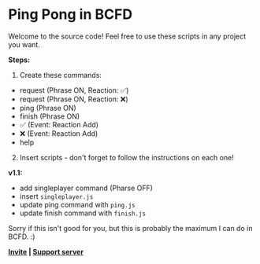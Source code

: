 # Ping Pong in BCFD
Welcome to the source code! Feel free to use these scripts in any project you want.

__Steps:__
1. Create these commands:
- request (Phrase ON, Reaction: ✅)
- request (Phrase ON, Reaction: ❌)
- ping (Phrase ON)
- finish (Phrase ON)
- ✅ (Event: Reaction Add)
- ❌ (Event: Reaction Add)
- help

2. Insert scripts - don't forget to follow the instructions on each one!

__v1.1:__
- add singleplayer command (Pharse OFF)
- insert `singleplayer.js`
- update ping command with `ping.js`
- update finish command with `finish.js`

Sorry if this isn't good for you, but this is probably the maximum I can do in BCFD. :)

**[Invite](https://discord.com/oauth2/authorize?client_id=1224323211076960308) | [Support server](https://discord.com/invite/tr55DGHEwN)**
